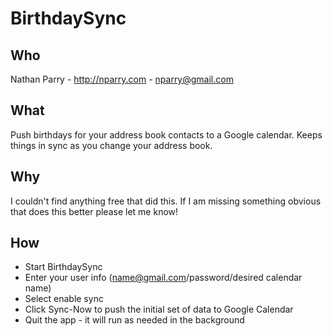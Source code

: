 # BirthdaySync

## Who
Nathan Parry - http://nparry.com - nparry@gmail.com

## What
Push birthdays for your address book contacts to a Google calendar.
Keeps things in sync as you change your address book.

## Why
I couldn't find anything free that did this.  If I am missing something
obvious that does this better please let me know!

## How
- Start BirthdaySync
- Enter your user info (name@gmail.com/password/desired calendar name)
- Select enable sync
- Click Sync-Now to push the initial set of data to Google Calendar
- Quit the app - it will run as needed in the background

